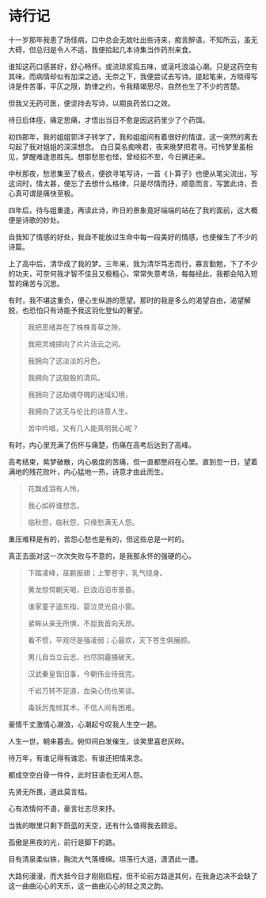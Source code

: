 # 诗行记

十一岁那年我患了场怪病，口中总会无故吐出些诗来，痴言醉语，不知所云，虽无大碍，但总归是令人不适，我便拾起几本诗集当作药剂来食。

谁知这药口感甚好，舒心畅怀。或流琼浆捣五味，或滚吒浪溢心潮。只是这药空有其味，而病情却似有加深之迹。无奈之下，我便尝试去写诗。提起笔来，方晓得写诗是件苦事，平仄之限，韵律之约，令我精竭思尽，自然也生了不少的苦楚。

但我又无药可医，便坚持去写诗，以期良药苦口之效。

待日后体痊，痛定思痛，才悟出当日不愈是因这药里少了个药饵。

初四那年，我的姐姐郭洋子转学了，我和姐姐间有着很好的情谊，这一突然的离去勾起了我对姐姐的深深想念。
白日莫名痴唤君，夜来晚梦把君寻。可怜梦里虽相见，梦醒难逢思胜先。想那愁思也怪，曾经招不至，今日拂还来。

中秋那夜，愁思集至了极点，便欲寻笔写诗，一首《卜算子》也便从笔尖流出，写这词时，情太甚，便忘了去想什么格律，只是尽情而抒，顺意而言，写罢此诗，吾心真可谓是痛快至极。

四年后，待与姐重逢，再读此诗，昨日的景象竟好端端的站在了我的面前，这大概便是诗歌的妙处。

自我知了情感的好处，我自不能放过生命中每一段美好的情感，也便催生了不少的诗篇。

上了高中后，清华成了我的梦。三年来，我为清华笃志而行，寡言勤勉，下了不少的功夫，可奈何我才智不佳且又极粗心，常常失意考场，每每经此，我都会陷入短暂的痛苦与沉思。

有时，我不堪这重负，便心生纵游的愿望。那时的我是多么的渴望自由，渴望解脱，也恐怕只有诗能予我这羽化登仙的奢望。

> 我把思绪弃在了株株青草之隙，
>
> 我把灵魂掷向了片片洁云之间。
>
> 我拥向了这淡淡的月色，
>
> 我拥向了这股股的清风。
>
> 我拥向了这劫魂夺魄的迷域幻境，
>
> 我拥向了这无与伦比的诗意人生。
>
> 苦中吟唱，又有几人能真明我心呢？
>

有时，内心里充满了伤怀与痛楚，伤痛在高考后达到了高峰。

高考结束，紫梦破散，内心极度的苦痛，但一直都憋闷在心里。直到忽一日，望着满地的残花败叶，内心猛地一热，诗意才由此而生。

> 花飘成泪有人怜，
>
> 我心如碎谁想念。
>
> 临秋怨，临秋怨，只缘愁满无人怨。

重压难释是有的，苦怨心愁也是有的，但这些总是一时的。

真正去面对这一次次失败与不意的，是我那永怀的强硬的心。

> 下踏凌峰，巫鹏振翅；上擎苍宇，乳气绕身。
>
> 黄龙惊愕朝天喝，巨浪滔滔市景昏。
>
> 谁家童子遥东指，婴泣灵光自小窗。
>
> 紧眸从来无所惧，不屈我首向天昂。
>
> 看不惯，平观尽是强凌弱；心最欢，天下苍生俱展颜。
>
> 男儿自当立云志，扫尽阴霾捅破天。
>
> 汉武秦皇皆旧事，今朝伟业待我完。
>
> 千岩万转不足道，血染心伤也笑谈。
>
> 毒妖厉鬼倾其术，不信人间有困难。

豪情千丈激情心潮浪，心潮起兮叹我人生空一趟。

人生一世，朝来暮去。俯仰间白发催生，谈笑里喜悲灰碎。

待万年，有谁记得有谁恋，有谁还把情来念。

都成空空白骨一件件，此时狂语也无闲人怨。

先贤无所畏，道此莫言枯。

心有浓情何不语，豪言壮志尽来抒。

当我的眼里只剩下蔚蓝的天空，还有什么值得我去顾忌。

孤傲是黑夜的光，前行是脚下的路。

目有清泉柔似铁，胸流大气落缠绵。坦荡行大道，潇洒此一遭。

大路何漫漫，而大抵今日才刚刚启程，但不论前方路途其何，在我身边决不会缺了这一曲曲沁心的天乐，这一曲曲沁心的轻之灵之韵。
